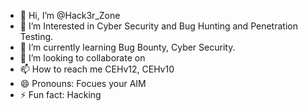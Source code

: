 - 👋 Hi, I’m @Hack3r_Zone
- 👀 I’m Interested in Cyber Security and Bug Hunting and Penetration Testing.
- 🌱 I’m currently learning Bug Bounty, Cyber Security.
- 💞️ I’m looking to collaborate on 
- 📫 How to reach me CEHv12, CEHv10
- 😄 Pronouns: Focues your AIM 
- ⚡ Fun fact: Hacking

<!---
hacker-chandra/hacker-chandra is a ✨ special ✨ repository because its `README.md` (this file) appears on your GitHub profile.
You can click the Preview link to take a look at your changes.
--->

